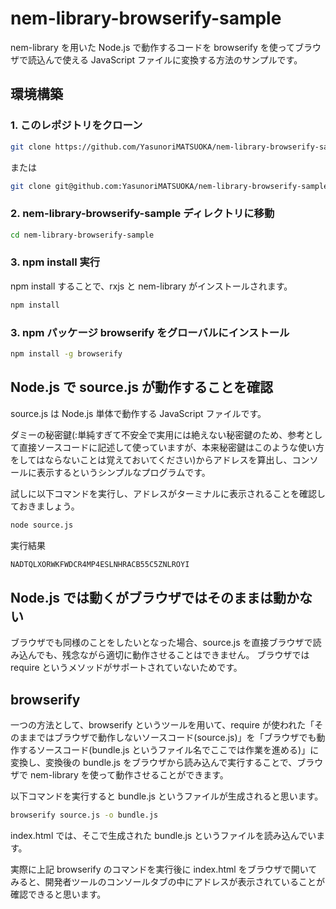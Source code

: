 # nem-library-browserify-sample

nem-library を用いた Node.js で動作するコードを browserify を使ってブラウザで読込んで使える JavaScript ファイルに変換する方法のサンプルです。

## 環境構築

### 1. このレポジトリをクローン

```sh
git clone https://github.com/YasunoriMATSUOKA/nem-library-browserify-sample.git
```

または

```sh
git clone git@github.com:YasunoriMATSUOKA/nem-library-browserify-sample.git
```

### 2. nem-library-browserify-sample ディレクトリに移動

```sh
cd nem-library-browserify-sample
```

### 3. npm install 実行

npm install することで、rxjs と nem-library がインストールされます。

```sh
npm install
```

### 3. npm パッケージ browserify をグローバルにインストール

```sh
npm install -g browserify
```

## Node.js で source.js が動作することを確認

source.js は Node.js 単体で動作する JavaScript ファイルです。

ダミーの秘密鍵(:単純すぎて不安全で実用には絶えない秘密鍵のため、参考として直接ソースコードに記述して使っていますが、本来秘密鍵はこのような使い方をしてはならないことは覚えておいてください)からアドレスを算出し、コンソールに表示するというシンプルなプログラムです。

試しに以下コマンドを実行し、アドレスがターミナルに表示されることを確認しておきましょう。

```sh
node source.js
```

実行結果

```sh
NADTQLXORWKFWDCR4MP4ESLNHRACB55C5ZNLROYI
```

## Node.js では動くがブラウザではそのままは動かない

ブラウザでも同様のことをしたいとなった場合、source.js を直接ブラウザで読み込んでも、残念ながら適切に動作させることはできません。
ブラウザでは require というメソッドがサポートされていないためです。

## browserify

一つの方法として、browserify というツールを用いて、require が使われた「そのままではブラウザで動作しないソースコード(source.js)」を「ブラウザでも動作するソースコード(bundle.js というファイル名でここでは作業を進める)」に変換し、変換後の bundle.js をブラウザから読み込んで実行することで、ブラウザで nem-library を使って動作させることができます。

以下コマンドを実行すると bundle.js というファイルが生成されると思います。

```sh
browserify source.js -o bundle.js
```

index.html では、そこで生成された bundle.js というファイルを読み込んでいます。

実際に上記 browserify のコマンドを実行後に index.html をブラウザで開いてみると、開発者ツールのコンソールタブの中にアドレスが表示されていることが確認できると思います。
